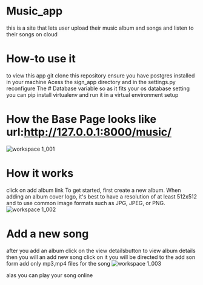 # Music_app
this is a site that lets user upload their music album and songs and listen to their songs on cloud
# How-to use it
to view this app git clone this repository ensure you have postgres installed in your machine
Acess the sign_app directory and in the settings.py reconfigure The # Database variable so as it fits your os database setting
you can pip install virtualenv and run it in a virtual environment setup

# How the Base Page looks like url:http://127.0.0.1:8000/music/
![workspace 1_001](https://user-images.githubusercontent.com/38653871/44351135-c5d06f80-a4a9-11e8-9ae6-271e43d09b54.png)

# How it works
click on add album link
To get started, first create a new album. When adding an album cover logo, it's best to have a resolution of at least 512x512 and to use common image formats such as JPG, JPEG, or PNG.
![workspace 1_002](https://user-images.githubusercontent.com/38653871/44351352-5b6bff00-a4aa-11e8-8c4f-9fd5e3503e2a.png)
# Add a new song
after you add an album click on the view detailsbutton to view album details then you will an add new song click on it you
will be directed to the add son form add only mp3,mp4 files for the song
![workspace 1_003](https://user-images.githubusercontent.com/38653871/44351475-a0903100-a4aa-11e8-989c-18d3631995b0.png)

alas you can play your song online
